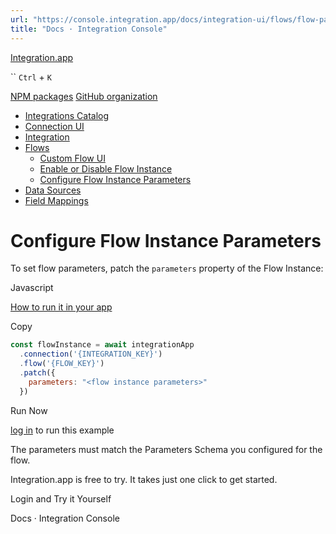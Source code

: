 ```yaml
---
url: "https://console.integration.app/docs/integration-ui/flows/flow-parameters"
title: "Docs · Integration Console"
---
```


[Integration.app](https://integration.app/)

`` `Ctrl` + `K`

[NPM packages](https://www.npmjs.com/~integration.app) [GitHub organization](https://github.com/integration-app)

- [Integrations Catalog](https://console.integration.app/docs/integration-ui/integration-list)
- [Connection UI](https://console.integration.app/docs/integration-ui/connection)
- [Integration](https://console.integration.app/docs/integration-ui/integration)
- [Flows](https://console.integration.app/docs/integration-ui/flows)
  - [Custom Flow UI](https://console.integration.app/docs/integration-ui/flows/custom)
  - [Enable or Disable Flow Instance](https://console.integration.app/docs/integration-ui/flows/enable-disable)
  - [Configure Flow Instance Parameters](https://console.integration.app/docs/integration-ui/flows/flow-parameters)
- [Data Sources](https://console.integration.app/docs/integration-ui/data-sources)
- [Field Mappings](https://console.integration.app/docs/integration-ui/field-mappings)

# Configure Flow Instance Parameters

To set flow parameters, patch the `parameters` property of the Flow Instance:

Javascript

[How to run it in your app](https://console.integration.app/docs/getting-started/front-end/javascript)

Copy

```javascript
const flowInstance = await integrationApp
  .connection('{INTEGRATION_KEY}')
  .flow('{FLOW_KEY}')
  .patch({
    parameters: "<flow instance parameters>"
  })
```

Run Now

[log in](https://console.integration.app/login?returnTo=https%3A%2F%2Fconsole.integration.app%2Fdocs%2Fintegration-ui%2Fflows%2Fflow-parameters) to run this example

The parameters must match the Parameters Schema you configured for the flow.

Integration.app is free to try. It takes just one click to get started.

Login and Try it Yourself

Docs · Integration Console